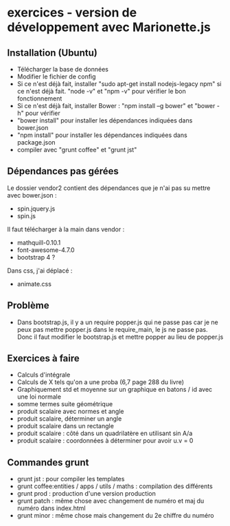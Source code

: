 exercices - version de développement avec Marionette.js
==
Installation (Ubuntu)
-

* Télécharger la base de données
* Modifier le fichier de config
* Si ce n'est déjà fait, installer "sudo apt-get install nodejs-legacy npm" si ce n'est déjà fait. "node -v" et "npm -v" pour vérifier le bon fonctionnement
* Si ce n'est déjà fait, installer Bower : "npm install –g bower" et "bower -h" pour vérifier
* "bower install" pour installer les dépendances indiquées dans bower.json
* "npm install" pour installer les dépendances indiquées dans package.json
* compiler avec "grunt coffee" et "grunt jst"

Dépendances pas gérées
-
Le dossier vendor2 contient des dépendances que je n'ai pas su mettre avec bower.json :
* spin.jquery.js
* spin.js

Il faut télécharger à la main dans vendor :
* mathquill-0.10.1
* font-awesome-4.7.0
* bootstrap 4 ?

Dans css, j'ai déplacé :
* animate.css



Problème
-
* Dans bootstrap.js, il y a un require popper.js qui ne passe pas car je ne peux pas mettre popper.js dans le require_main, le js ne passe pas. Donc il faut modifier le bootstrap.js et mettre popper au lieu de popper.js

Exercices à faire
-
* Calculs d'intégrale
* Calculs de X tels qu'on a une proba (6,7 page 288 du livre)
* Graphiquement std et moyenne sur un graphique en batons / id avec une loi normale
* somme termes suite géométrique
* produit scalaire avec normes et angle
* produit scalaire, déterminer un angle
* produit scalaire dans un rectangle
* produit scalaire : côté dans un quadrilatère en utilisant sin A/a
* produit scalaire : coordonnées à déterminer pour avoir u.v = 0

Commandes grunt
-
* grunt jst : pour compiler les templates
* grunt coffee:entities / apps / utils / maths : compilation des différents
* grunt prod : production d'une version production
* grunt patch : même chose avec changement de numéro et maj du numéro dans index.html
* grunt minor : même chose mais changement du 2e chiffre du numéro
